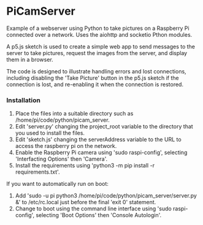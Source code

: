 # PiCamServer

Example of a webserver using Python to take pictures on a Raspberry Pi connected over a network. Uses the aiohttp and socketio Pthon modules.

A p5.js sketch is used to create a simple web app to send messages to the server to take pictures, request the images from the server, and display them in a browser.

The code is designed to illustrate handling errors and lost connections, including disabling the 'Take Picture' button in the p5.js sketch if the connection is lost, and re-enabling it when the connection is restored.

### Installation

1. Place the files into a suitable directory such as /home/pi/code/python/picam_server.
2. Edit 'server.py' changing the project_root variable to the directory that you used to install the files.
3. Edit 'sketch.js' changing the serverAddress variable to the URL to access the raspberry pi on the network.
4. Enable the Raspberry Pi camera using 'sudo raspi-config', selecting 'Interfacting Options' then 'Camera'.
5. Install the requirements using 'python3 -m pip install -r requirements.txt'.

If you want to automatically run on boot:

1. Add 'sudo -u pi python3 /home/pi/code/python/picam_server/server.py &' to /etc/rc.local just before the final 'exit 0' statement.
2. Change to boot using the command line interface using 'sudo raspi-config', selecting 'Boot Options' then 'Console Autologin'.
